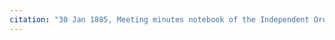 ```yaml
---
citation: "30 Jan 1885, Meeting minutes notebook of the Independent Order of Good Templars, High Bridge Lodge No. 296, Tompkins County History Center, Ithaca NY."
---
```



